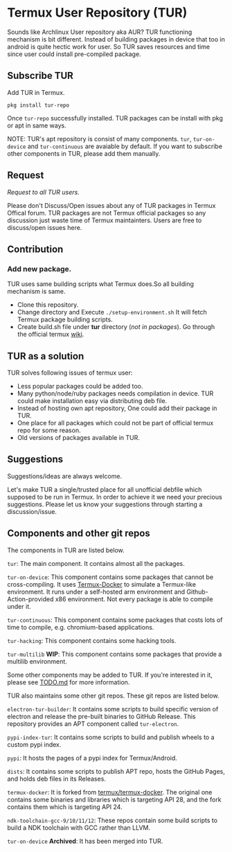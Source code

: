 # Termux User Repository (TUR)

Sounds like Archlinux User repository aka AUR? TUR functioning mechanism is bit different. Instead of building packages in device that too in android is quite hectic work for user. 
So TUR saves resources and time since user could install pre-compiled package. 

## Subscribe TUR
Add TUR in Termux. 
```
pkg install tur-repo
```
Once `tur-repo` successfully installed. TUR packages can be install with pkg or apt in same ways. 

NOTE: TUR's apt repository is consist of many components. `tur`, `tur-on-device` and `tur-continuous` are avaiable by default. If you want to subscribe other components in TUR, please add them manually.

## Request
*Request to all TUR users.*

Please don't Discuss/Open issues about any of TUR packages in Termux Offical forum. TUR packages are not Termux official packages so any discussion just waste time of Termux maintainters. Users are free to discuss/open issues here. 

## Contribution

### Add new package. 
TUR uses same building scripts what Termux does.So all building mechanism is same.
* Clone this repository.
* Change directory and Execute `./setup-environment.sh` It will fetch Termux package building scripts. 
* Create build.sh file under **tur** directory (_not in packages_). 
Go through the official termux [wiki](https://github.com/termux/termux-packages/wiki). 


## TUR as a solution
TUR solves following issues of termux user: 

* Less popular packages could be added too.
* Many python/node/ruby packages needs compilation in device. TUR could make installation easy via distributing deb file.
* Instead of hosting own apt repository, One could add their package in TUR. 
* One place for all packages which could not be part of official termux repo for some reason.
* Old versions of packages available in TUR. 



## Suggestions
Suggestions/ideas are always welcome.

Let's make TUR a single/trusted place for all unofficial debfile which supposed to be run in Termux. 
In order to achieve it we need your precious suggestions. Please let us know your suggestions through starting a discussion/issue.

## Components and other git repos
The components in TUR are listed below.

`tur`: The main component. It contains almost all the packages.

`tur-on-device`: This component contains some packages that cannot be cross-compiling. It uses [Termux-Docker](https://github.com/termux/termux-docker) to simulate a Termux-like environment. It runs under a self-hosted arm environment and Github-Action-provided x86 environment. Not every package is able to compile under it.

`tur-continuous`: This component contains some packages that costs lots of time to compile, e.g. chromium-based applications.

`tur-hacking`: This component contains some hacking tools.

`tur-multilib` **WIP**: This component contains some packages that provide a multilib environment.

Some other components may be added to TUR. If you're interested in it, please see [TODO.md](TODO.md) for more information.

TUR also maintains some other git repos. These git repos are listed below.

`electron-tur-builder`: It contains some scripts to build specific version of electron and release the pre-built binaries to GitHub Release. This repository provides an APT component called `tur-electron`.

`pypi-index-tur`: It contains some scripts to build and publish wheels to a custom pypi index.

`pypi`: It hosts the pages of a pypi index for Termux/Android. 

`dists`: It contains some scripts to publish APT repo, hosts the GitHub Pages, and holds deb files in its Releases.

`termux-docker`: It is forked from [termux/termux-docker](https://github.com/termux/termux-docker). The original one contains some binaries and libraries which is targeting API 28, and the fork contains them which is targeting API 24.

`ndk-toolchain-gcc-9/10/11/12`: These repos contain some build scripts to build a NDK toolchain with GCC rather than LLVM.

`tur-on-device` **Archived**: It has been merged into TUR.
